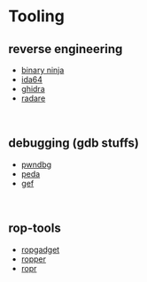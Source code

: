 # Tooling

## reverse engineering
* [binary ninja](https://binary.ninja/)
* [ida64](https://hex-rays.com/ida-free/)
* [ghidra](https://github.com/NationalSecurityAgency/ghidra)
* [radare](https://github.com/radareorg/radare2)

&nbsp;

## debugging (gdb stuffs)
* [pwndbg](https://github.com/pwndbg/pwndbg)
* [peda](https://github.com/longld/peda)
* [gef](https://github.com/hugsy/gef)

&nbsp;

## rop-tools
* [ropgadget](https://github.com/JonathanSalwan/ROPgadget)
* [ropper](https://github.com/sashs/Ropper)
* [ropr](https://github.com/Ben-Lichtman/ropr)